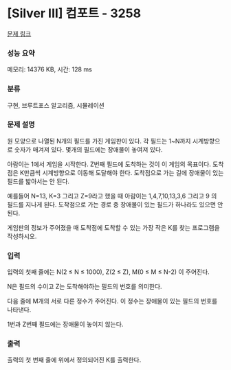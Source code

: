 # [Silver III] 컴포트 - 3258 

[문제 링크](https://www.acmicpc.net/problem/3258) 

### 성능 요약

메모리: 14376 KB, 시간: 128 ms

### 분류

구현, 브루트포스 알고리즘, 시뮬레이션

### 문제 설명

<p>원 모양으로 나열된 N개의 필드를 가진 게임판이 있다. 각 필드는 1~N까지 시계방향으로 숫자가 매겨져 있다. 몇개의 필드에는 장애물이 놓여져 있다.</p>

<p>아람이는 1에서 게임을 시작한다. Z번째 필드에 도착하는 것이 이 게임의 목표이다. 도착점은 K만큼씩 시계방향으로 이동해 도달해야 한다. 도착점으로 가는 길에 장애물이 있는 필드를 밟아서는 안 된다.</p>

<p>예를들어 N=13, K=3 그리고 Z=9라고 했을 때 아람이는 1,4,7,10,13,3,6 그리고 9 의 필드를 지나게 된다. 도착점으로 가는 경로 중 장애물이 있는 필드가 하나라도 있으면 안 된다.</p>

<p>게임판의 정보가 주어졌을 때 도착점에 도착할 수 있는 가장 작은 K를 찾는 프로그램을 작성하시오.</p>

### 입력 

 <p>입력의 첫째 줄에는 N(2 ≤ N ≤ 1000), Z(2 ≤ Z), M(0 ≤ M ≤ N-2) 이 주어진다.</p>

<p>N은 필드의 수이고 Z는 도착해야하는 필드의 번호를 의미한다.</p>

<p>다음 줄에 M개의 서로 다른 정수가 주어진다. 이 정수는 장애물이 있는 필드의 번호를 나타낸다.</p>

<p>1번과 Z번째 필드에는 장애물이 놓이지 않는다.</p>

### 출력 

 <p>출력의 첫 번째 줄에 위에서 정의되어진 K를 출력한다.</p>

